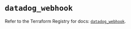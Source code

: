 # `datadog_webhook`

Refer to the Terraform Registry for docs: [`datadog_webhook`](https://registry.terraform.io/providers/datadog/datadog/3.52.0/docs/resources/webhook).
